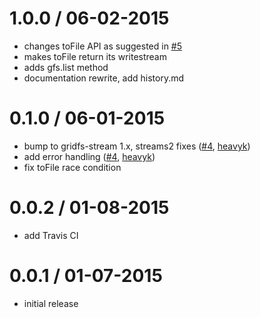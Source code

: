 1.0.0 / 06-02-2015
==================

 * changes toFile API as suggested in [#5](https://github.com/LewisJEllis/gridfs/pull/4)
 * makes toFile return its writestream
 * adds gfs.list method
 * documentation rewrite, add history.md

0.1.0 / 06-01-2015
==================

  * bump to gridfs-stream 1.x, streams2 fixes ([#4](https://github.com/LewisJEllis/gridfs/pull/4), [heavyk](https://github.com/heavyk))
  * add error handling ([#4](https://github.com/LewisJEllis/gridfs/pull/4), [heavyk](https://github.com/heavyk))
  * fix toFile race condition

0.0.2 / 01-08-2015
==================

  * add Travis CI

0.0.1 / 01-07-2015
==================

  * initial release
